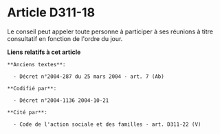 # Article D311-18

Le conseil peut appeler toute personne à participer à ses réunions à titre consultatif en fonction de l'ordre du jour.

**Liens relatifs à cet article**

	**Anciens textes**:

	  - Décret n°2004-287 du 25 mars 2004 - art. 7 (Ab)

	**Codifié par**:

	  - Décret n°2004-1136 2004-10-21

	**Cité par**:

	  - Code de l'action sociale et des familles - art. D311-22 (V)
